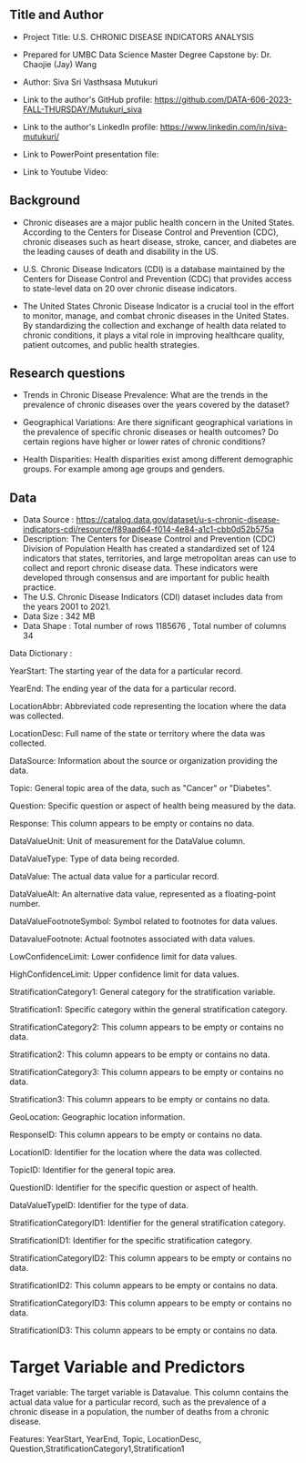 ## Title and Author

* Project Title: U.S. CHRONIC DISEASE INDICATORS ANALYSIS

* Prepared for UMBC Data Science Master Degree Capstone by: Dr. Chaojie (Jay) Wang

* Author: Siva Sri Vasthsasa Mutukuri

* Link to the author's GitHub profile: https://github.com/DATA-606-2023-FALL-THURSDAY/Mutukuri_siva

* Link to the author's LinkedIn profile: https://www.linkedin.com/in/siva-mutukuri/

* Link to PowerPoint presentation file: 

* Link to Youtube Video:


## Background 


* Chronic diseases are a major public health concern in the United States. According to the Centers for Disease Control and Prevention (CDC),  chronic diseases such as heart disease, stroke, cancer, and diabetes are the leading causes of death and disability in the US. 

* U.S. Chronic Disease Indicators (CDI) is a database maintained by the Centers for Disease Control and Prevention (CDC) that provides access to state-level data on 20 over chronic disease indicators.


* The United States Chronic Disease Indicator is a crucial tool in the effort to monitor, manage, and combat chronic diseases in the United States. By standardizing the collection and exchange of health data related to chronic conditions, it plays a vital role in improving healthcare quality, patient outcomes, and public health strategies.




## Research questions

* Trends in Chronic Disease Prevalence: What are the trends in the prevalence of chronic diseases over the years covered by the dataset?

* Geographical Variations: Are there significant geographical variations in the prevalence of specific chronic diseases or health outcomes? Do certain regions have higher or lower rates of chronic conditions?

* Health Disparities: Health disparities exist among different demographic groups. For example among age groups and genders.


## Data

* Data Source : https://catalog.data.gov/dataset/u-s-chronic-disease-indicators-cdi/resource/f89aad64-f014-4e84-a1c1-cbb0d52b575a
* Description:  The Centers for Disease Control and Prevention (CDC) Division of Population Health has created a standardized set of 124 indicators that states, territories, and large metropolitan areas can use to collect and report chronic disease data. These indicators were developed through consensus and are important for public health practice.
* The U.S. Chronic Disease Indicators (CDI) dataset includes data from the years 2001 to 2021.
* Data Size : 342 MB
* Data Shape : Total number of rows 1185676 , Total number of columns 34


Data Dictionary :

YearStart: The starting year of the data for a particular record.

YearEnd: The ending year of the data for a particular record.

LocationAbbr: Abbreviated code representing the location where the data was collected.

LocationDesc: Full name of the state or territory where the data was collected.

DataSource: Information about the source or organization providing the data.

Topic: General topic area of the data, such as "Cancer" or "Diabetes".

Question: Specific question or aspect of health being measured by the data.

Response: This column appears to be empty or contains no data.

DataValueUnit: Unit of measurement for the DataValue column.

DataValueType: Type of data being recorded.

DataValue: The actual data value for a particular record. 

DataValueAlt: An alternative data value, represented as a floating-point number.

DataValueFootnoteSymbol: Symbol related to footnotes for data values.

DatavalueFootnote: Actual footnotes associated with data values.

LowConfidenceLimit: Lower confidence limit for data values.

HighConfidenceLimit: Upper confidence limit for data values.

StratificationCategory1: General category for the stratification variable.

Stratification1: Specific category within the general stratification category.

StratificationCategory2: This column appears to be empty or contains no data.

Stratification2: This column appears to be empty or contains no data.

StratificationCategory3: This column appears to be empty or contains no data.

Stratification3: This column appears to be empty or contains no data.

GeoLocation: Geographic location information.

ResponseID: This column appears to be empty or contains no data.

LocationID: Identifier for the location where the data was collected.

TopicID: Identifier for the general topic area.

QuestionID: Identifier for the specific question or aspect of health.

DataValueTypeID: Identifier for the type of data.

StratificationCategoryID1: Identifier for the general stratification category.

StratificationID1: Identifier for the specific stratification category.

StratificationCategoryID2: This column appears to be empty or contains no data.

StratificationID2: This column appears to be empty or contains no data.

StratificationCategoryID3: This column appears to be empty or contains no data.

StratificationID3: This column appears to be empty or contains no data.


# Target Variable and Predictors

Traget variable:
The target variable is Datavalue. This column contains the actual data value for a particular record, such as the prevalence of a chronic disease in a population, the number of deaths from a chronic disease.

Features:
YearStart, YearEnd, Topic, LocationDesc, Question,StratificationCategory1,Stratification1





